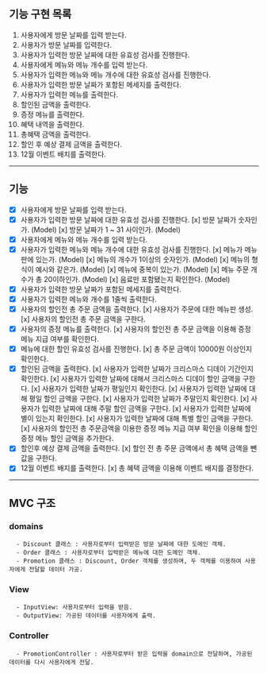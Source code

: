 ## 기능 구현 목록

1. 사용자에게 방문 날짜를 입력 받는다.
2. 사용자가 방문 날짜를 입력한다.
3. 사용자가 입력한 방문 날짜에 대한 유효성 검사를 진행한다.
4. 사용자에게 메뉴와 메뉴 개수를 입력 받는다.
5. 사용자가 입력한 메뉴와 메뉴 개수에 대한 유효성 검사를 진행한다.
6. 사용자가 입력한 방문 날짜가 포함된 메세지를 출력한다.
7. 사용자가 입력한 메뉴를 출력한다.
8. 할인된 금액을 출력한다.
9. 증정 메뉴를 출력한다.
10. 혜택 내역을 출력한다.
11. 총혜택 금액을 출력한다.
12. 할인 후 예상 결제 금액을 출력한다.
13. 12월 이벤트 배치를 출력한다.

---

## 기능

- [x] 사용자에게 방문 날짜를 입력 받는다.
- [x] 사용자가 입력한 방문 날짜에 대한 유효성 검사를 진행한다. 
      [x] 방문 날짜가 숫자인가. (Model)
      [x] 방문 날짜가 1 ~ 31 사이인가. (Model)
- [x] 사용자에게 메뉴와 메뉴 개수를 입력 받는다.
- [x] 사용자가 입력한 메뉴와 메뉴 개수에 대한 유효성 검사를 진행한다.
      [x] 메뉴가 메뉴판에 있는가. (Model)
      [x] 메뉴의 개수가 1이상의 숫자인가. (Model)
      [x] 메뉴의 형식이 예시와 같은가. (Model)
      [x] 메뉴에 중복이 있는가. (Model)
      [x] 메뉴 주문 개수가 총 20이하인가. (Model)
      [x] 음료만 포함됐는지 확인한다. (Model)
- [x] 사용자가 입력한 방문 날짜가 포함된 메세지를 출력한다.
- [x] 사용자가 입력한 메뉴와 개수를 1줄씩 출력한다.
- [x] 사용자의 할인전 총 주문 금액을 출력한다.
      [x] 사용자가 주문에 대한 메뉴판 생성.
      [x] 사용자의 할인전 총 주문 금액을 구한다.
- [x] 사용자의 증정 메뉴를 출력한다.
      [x] 사용자의 할인전 총 주문 금액을 이용해 증정 메뉴 지급 여부를 확인한다.
- [x] 메뉴에 대한 할인 유효성 검사를 진행한다.
      [x] 총 주문 금액이 10000원 이상인지 확인한다.
- [x] 할인된 금액을 출력한다.
      [x] 사용자가 입력한 날짜가 크리스마스 디데이 기간인지 확인한다.
            [x] 사용자가 입력한 날짜에 대해서 크리스마스 디데이 할인 금액을 구한다.
      [x] 사용자가 입력한 날짜가 평일인지 확인한다.
            [x] 사용자가 입력한 날짜에 대해 평일 할인 금액을 구한다.
      [x] 사용자가 입력한 날짜가 주말인지 확인한다.
            [x] 사용자가 입력한 날짜에 대해 주말 할인 금액을 구한다.
      [x] 사용자가 입력한 날짜에 별이 있는지 확인한다.
            [x] 사용자가 입력한 날짜에 대해 특별 할인 금액을 구한다.
      [x] 사용자의 할인전 총 주문금액을 이용한 증정 메뉴 지급 여부 확인을 이용해 할인 증정 메뉴 할인 금액을 추가한다.
- [x] 할인후 예상 결제 금액을 출력한다.
      [x] 할인 전 총 주문 금액에서 총 혜택 금액을 뺀 값을 구한다.
- [x] 12월 이벤트 배지를 출력한다.
      [x] 총 혜택 금액을 이용해 이벤트 배지를 결정한다.

---

## MVC 구조

### domains
      - Discount 클래스 : 사용자로부터 입력받은 방문 날짜에 대한 도메인 객체.
      - Order 클래스 : 사용자로부터 입력받은 메뉴에 대한 도메인 객체.
      - Promotion 클래스 : Discount, Order 객체를 생성하며, 두 객체를 이용하여 사용자에게 전달할 데이터 가공.

### View
      - InputView: 사용자로부터 입력을 받음.
      - OutputView: 가공된 데이터를 사용자에게 출력.

### Controller
      - PromotionController : 사용자로부터 받은 입력을 domain으로 전달하며, 가공된 데이터를 다시 사용자에게 전달.



